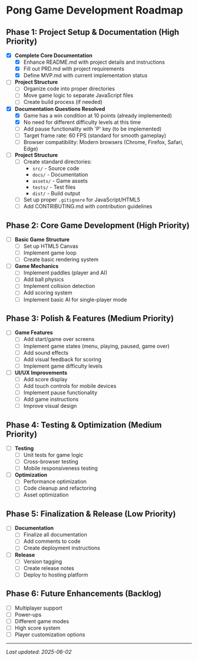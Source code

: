 # Pong Game Development Roadmap

## Phase 1: Project Setup & Documentation (High Priority)
- [x] **Complete Core Documentation**
  - [x] Enhance README.md with project details and instructions
  - [x] Fill out PRD.md with project requirements
  - [x] Define MVP.md with current implementation status

- [ ] **Project Structure**
  - [ ] Organize code into proper directories
  - [ ] Move game logic to separate JavaScript files
  - [ ] Create build process (if needed)

- [x] **Documentation Questions Resolved**
  - [x] Game has a win condition at 10 points (already implemented)
  - [x] No need for different difficulty levels at this time
  - [ ] Add pause functionality with 'P' key (to be implemented)
  - [ ] Target frame rate: 60 FPS (standard for smooth gameplay)
  - [ ] Browser compatibility: Modern browsers (Chrome, Firefox, Safari, Edge)

- [ ] **Project Structure**
  - [ ] Create standard directories:
    - `src/` - Source code
    - `docs/` - Documentation
    - `assets/` - Game assets
    - `tests/` - Test files
    - `dist/` - Build output
  - [ ] Set up proper `.gitignore` for JavaScript/HTML5
  - [ ] Add CONTRIBUTING.md with contribution guidelines

## Phase 2: Core Game Development (High Priority)
- [ ] **Basic Game Structure**
  - [ ] Set up HTML5 Canvas
  - [ ] Implement game loop
  - [ ] Create basic rendering system

- [ ] **Game Mechanics**
  - [ ] Implement paddles (player and AI)
  - [ ] Add ball physics
  - [ ] Implement collision detection
  - [ ] Add scoring system
  - [ ] Implement basic AI for single-player mode

## Phase 3: Polish & Features (Medium Priority)
- [ ] **Game Features**
  - [ ] Add start/game over screens
  - [ ] Implement game states (menu, playing, paused, game over)
  - [ ] Add sound effects
  - [ ] Add visual feedback for scoring
  - [ ] Implement game difficulty levels

- [ ] **UI/UX Improvements**
  - [ ] Add score display
  - [ ] Add touch controls for mobile devices
  - [ ] Implement pause functionality
  - [ ] Add game instructions
  - [ ] Improve visual design

## Phase 4: Testing & Optimization (Medium Priority)
- [ ] **Testing**
  - [ ] Unit tests for game logic
  - [ ] Cross-browser testing
  - [ ] Mobile responsiveness testing

- [ ] **Optimization**
  - [ ] Performance optimization
  - [ ] Code cleanup and refactoring
  - [ ] Asset optimization

## Phase 5: Finalization & Release (Low Priority)
- [ ] **Documentation**
  - [ ] Finalize all documentation
  - [ ] Add comments to code
  - [ ] Create deployment instructions

- [ ] **Release**
  - [ ] Version tagging
  - [ ] Create release notes
  - [ ] Deploy to hosting platform

## Phase 6: Future Enhancements (Backlog)
- [ ] Multiplayer support
- [ ] Power-ups
- [ ] Different game modes
- [ ] High score system
- [ ] Player customization options

---
*Last updated: 2025-06-02*
